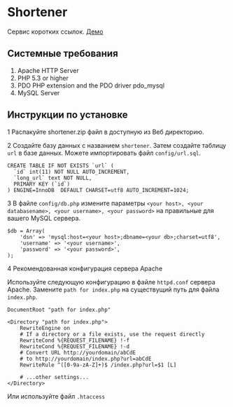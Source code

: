 Shortener
==========
Сервис коротких ссылок.
[Демо](http://shurl.hol.es/)

Системные требования
-------------------

1. Apache HTTP Server
2. PHP 5.3 or higher
3. PDO PHP extension and the PDO driver pdo_mysql
4. MySQL Server

Инструкции по установке
-----------------------

1 Распакуйте shortener.zip файл в доступную из Веб директорию.

2 Создайте базу данных с названием ```shortener```. Затем создайте таблицу ```url``` в базе данных. Можете импортировать файл ```config/url.sql```.

```
CREATE TABLE IF NOT EXISTS `url` (
  `id` int(11) NOT NULL AUTO_INCREMENT,
  `long_url` text NOT NULL,
  PRIMARY KEY (`id`)
) ENGINE=InnoDB  DEFAULT CHARSET=utf8 AUTO_INCREMENT=1024;
```

3 В файле ```config/db.php``` измените параметры ```<your host>, <your databasename>, <your username>, <your password>``` на правильные для вашего MySQL сервера.

```
$db = Array(
    'dsn' => 'mysql:host=<your host>;dbname=<your db>;charset=utf8',
    'username' => '<your username>',
    'password' => '<your password>',
);
```
 
4 Рекомендованная конфигурация сервера Apache

Используйте следующую конфигурацию в файле ```httpd.conf``` сервера Apache.
Замените ```path for index.php``` на существущий путь для файла ```index.php```.

```
DocumentRoot "path for index.php"

<Directory "path for index.php">
    RewriteEngine on
    # If a directory or a file exists, use the request directly
    RewriteCond %{REQUEST_FILENAME} !-f
    RewriteCond %{REQUEST_FILENAME} !-d
    # Convert URL http://yourdomain/abCdE 
    # to http://yourdomain/index.php?url=abCdE
    RewriteRule ^([0-9a-zA-Z]+)$ /index.php?url=$1 [L]

    # ...other settings...
</Directory>
```
Или используйте файл ```.htaccess```
